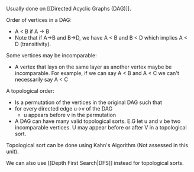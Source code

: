 Usually done on [[Directed Acyclic Graphs (DAG)]].

Order of vertices in a DAG:
- A < B if A -> B
- Note that if A->B and B->D, we have A < B and B < D which implies A < D (transitivity).

Some vertices may be incomparable:
- A vertex that lays on the same layer as another vertex maybe be incomparable. For example, if we can say A < B and A < C we can't necessarily say A < C

A topological order:
- Is a permutation of the vertices in the original DAG such that
- for every directed edge u->v of the DAG
	- u appears before v in the permutation
- A DAG can have many valid topological sorts. E.G let u and v be two incomparable vertices. U may appear before or after V in a topological sort.

Topological sort can be done using Kahn's Algorithm (Not assessed in this unit).

We can also use [[Depth First Search|DFS]] instead for topological sorts.